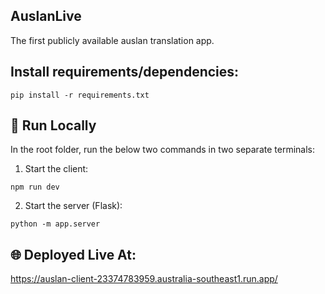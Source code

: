 ## AuslanLive

The first publicly available auslan translation app.

## Install requirements/dependencies:

`pip install -r requirements.txt`

## 🚀 Run Locally

In the root folder, run the below two commands in two separate terminals:

1. Start the client:

`npm run dev`

2. Start the server (Flask):

`python -m app.server`

## 🌐 Deployed Live At:
https://auslan-client-23374783959.australia-southeast1.run.app/
